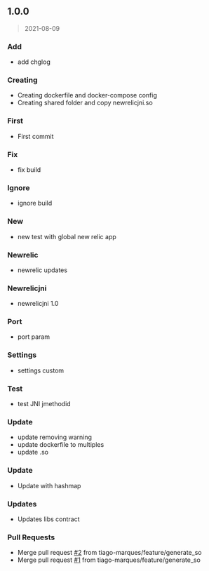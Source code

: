
<a name="1.0.0"></a>
## 1.0.0

> 2021-08-09

### Add

* add chglog

### Creating

* Creating dockerfile and docker-compose config
* Creating shared folder and copy newrelicjni.so

### First

* First commit

### Fix

* fix build

### Ignore

* ignore build

### New

* new test with global new relic app

### Newrelic

* newrelic updates

### Newrelicjni

* newrelicjni 1.0

### Port

* port param

### Settings

* settings custom

### Test

* test JNI jmethodid

### Update

* update removing warning
* update dockerfile to multiples
* update .so

### Update

* Update with hashmap

### Updates

* Updates libs contract

### Pull Requests

* Merge pull request [#2](https://github.com/tiago-marques/newrelic-jni/issues/2) from tiago-marques/feature/generate_so
* Merge pull request [#1](https://github.com/tiago-marques/newrelic-jni/issues/1) from tiago-marques/feature/generate_so

